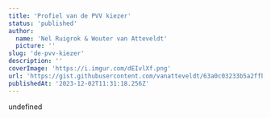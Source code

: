 ```yaml
---
title: 'Profiel van de PVV kiezer'
status: 'published'
author:
  name: 'Nel Ruigrok & Wouter van Atteveldt'
  picture: ''
slug: 'de-pvv-kiezer'
description: ''
coverImage: 'https://i.imgur.com/dEIvlXf.png'
url: 'https://gist.githubusercontent.com/vanatteveldt/63a0c03233b5a2ffb7daf575659b8e72/raw/f90d36874acfb807b7dd0699f93956f4f59cd300/w4_pvv.html'
publishedAt: '2023-12-02T11:31:18.256Z'
---
```


undefined

